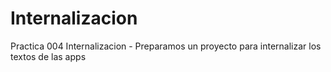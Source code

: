 # Internalizacion
Practica 004 Internalizacion - Preparamos un proyecto para internalizar los textos de las apps
